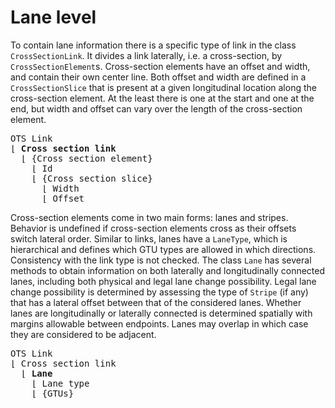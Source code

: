 # Lane level

To contain lane information there is a specific type of link in the class `CrossSectionLink`. It divides a link laterally, i.e. a cross-section, by `CrossSectionElement`s. Cross-section elements have an offset and width, and contain their own center line. Both offset and width are defined in a `CrossSectionSlice` that is present at a given longitudinal location along the cross-section element. At the least there is one at the start and one at the end, but width and offset can vary over the length of the cross-section element.

<pre>
OTS Link
&lfloor; <b>Cross section link</b>
  &lfloor; {Cross section element}
    &lfloor; Id
    &lfloor; {Cross section slice}
      &lfloor; Width
      &lfloor; Offset
</pre>

Cross-section elements come in two main forms: lanes and stripes. Behavior is undefined if cross-section elements cross as their offsets switch lateral order. Similar to links, lanes have a `LaneType`, which is hierarchical and defines which GTU types are allowed in which directions. Consistency with the link type is not checked. The class `Lane` has several methods to obtain information on both laterally and longitudinally connected lanes, including both physical and legal lane change possibility. Legal lane change possibility is determined by assessing the type of `Stripe` (if any) that has a lateral offset between that of the considered lanes. Whether lanes are longitudinally or laterally connected is determined spatially with margins allowable between endpoints. Lanes may overlap in which case they are considered to be adjacent.

<pre>
OTS Link
&lfloor; Cross section link
  &lfloor; <b>Lane</b>
    &lfloor; Lane type
    &lfloor; {GTUs}
</pre>
